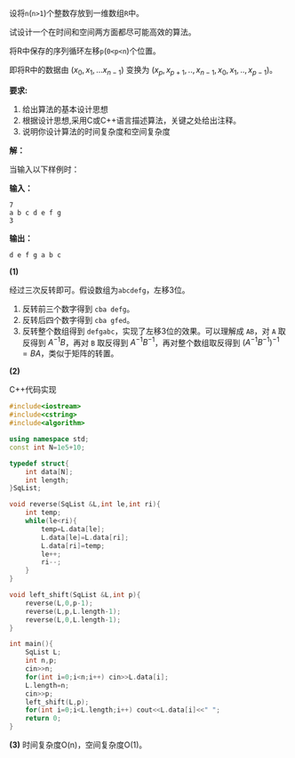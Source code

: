 设将`n`(`n>1`)个整数存放到一维数组`R`中。

试设计一个在时间和空间两方面都尽可能高效的算法。

将R中保存的序列循环左移`p`(`0<p<n`)个位置。

即将R中的数据由 $(x_{0},x_{1},...x_{n-1})$ 变换为 $(x_{p},x_{p+1},..,x_{n-1},x_{0},x_{1},..,x_{p-1})$。

**要求:**

1. 给出算法的基本设计思想
2. 根据设计思想,采用C或C++语言描述算法，关键之处给出注释。
3. 说明你设计算法的时间复杂度和空间复杂度

**解：**

当输入以下样例时：

**输入：**

```
7
a b c d e f g
3
```

**输出：**
```
d e f g a b c
```


**(1)**

经过三次反转即可。假设数组为`abcdefg`，左移3位。

1. 反转前三个数字得到 `cba defg`。
2. 反转后四个数字得到 `cba gfed`。
3. 反转整个数组得到 `defgabc`，实现了左移3位的效果。可以理解成 `AB`，对 `A` 取反得到 $A^{-1}B$，再对 `B` 取反得到 $A^{-1}B^{-1}$，再对整个数组取反得到 $(A^{-1}B^{-1})^{-1}=BA$，类似于矩阵的转置。

**(2)**

C++代码实现

```cpp
#include<iostream>
#include<cstring>
#include<algorithm>

using namespace std;
const int N=1e5+10;

typedef struct{
    int data[N];
    int length;
}SqList;

void reverse(SqList &L,int le,int ri){
    int temp;
    while(le<ri){
        temp=L.data[le];
        L.data[le]=L.data[ri];
        L.data[ri]=temp;
        le++;
        ri--;
    }
}

void left_shift(SqList &L,int p){
    reverse(L,0,p-1);
    reverse(L,p,L.length-1);
    reverse(L,0,L.length-1);
}

int main(){
    SqList L;
    int n,p;
    cin>>n;
    for(int i=0;i<n;i++) cin>>L.data[i];
    L.length=n;
    cin>>p;
    left_shift(L,p);
    for(int i=0;i<L.length;i++) cout<<L.data[i]<<" ";
    return 0;
}
```

**(3)**
时间复杂度O(n)，空间复杂度O(1)。

